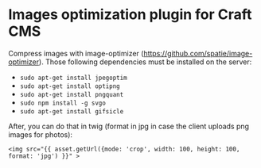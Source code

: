 # Images optimization plugin for Craft CMS

Compress images with image-optimizer (https://github.com/spatie/image-optimizer). Those following dependencies must be installed on the server:
                
- `sudo apt-get install jpegoptim`
- `sudo apt-get install optipng`
- `sudo apt-get install pngquant`
- `sudo npm install -g svgo`
- `sudo apt-get install gifsicle`

After, you can do that in twig (format in jpg in case the client uploads png images for photos):

```
<img src="{{ asset.getUrl({mode: 'crop', width: 100, height: 100, format: 'jpg') }}" >
```
